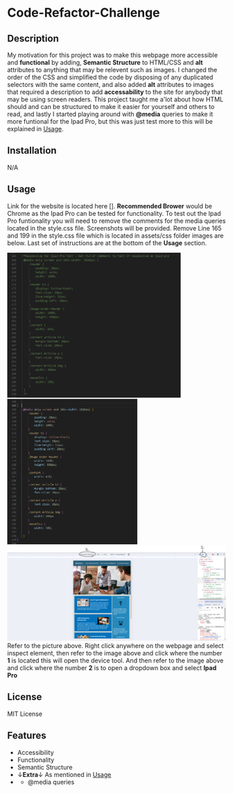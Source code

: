 # Code-Refactor-Challenge

## Description

 My motivation for this project was to make this webpage more accessible and **functional** by adding, **Semantic Structure** to HTML/CSS and **alt** attributes to anything that may be relevent such as images. I changed the order of the CSS and simplified the code by disposing of any duplicated selectors with the same content, and also added **alt** attributes to images that required a description to add **accessability** to the site for anybody that may be using screen readers. This project taught me a'lot about how HTML should and can be structured to make it easier for yourself and others to read, and lastly I started playing around with **@media** queries to make it more funtional for the Ipad Pro, but this was just test more to this will be explained in 
 [Usage](#usage).

## Installation

N/A

## Usage

Link for the website is located here []. **Recommended Brower** would be Chrome as the Ipad Pro can be tested for functionality. To test out the Ipad Pro funtionality you will need to remove the comments for the media queries located in the style.css file. Screenshots will be provided. Remove Line 165 and 199 in the style.css file which is located in assets/css folder images are below. Last set of instructions are at the bottom of the **Usage** section.

<img src="assets/images/Functional.PNG" alt="image" width="400" height="auto"><img src="assets/images/Functional-Add.PNG" alt="image" width="300" height="335">
<br>
<img src="assets/images/How-To.PNG" alt="image" width="700" height="auto">
<br>
Refer to the picture above. Right click anywhere on the webpage and select inspect element, then refer to the image above and click where the number **1** is located this will open the device tool. And then refer to the image above and click where the number **2** is to open a dropdown box and select **Ipad Pro**




## License

MIT License

## Features

- Accessibility
- Functionality
- Semantic Structure
- ↓**Extra**↓ As mentioned in [Usage](#usage)
- - @media queries
